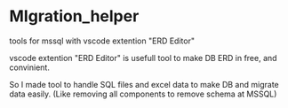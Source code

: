 # MIgration_helper
tools for mssql with vscode extention "ERD Editor"

vscode extention "ERD Editor" is usefull tool to make DB ERD in free, and convinient.


So I made tool to handle SQL files and excel data to make DB and migrate data easily.
(Like removing all components to remove schema at MSSQL)

